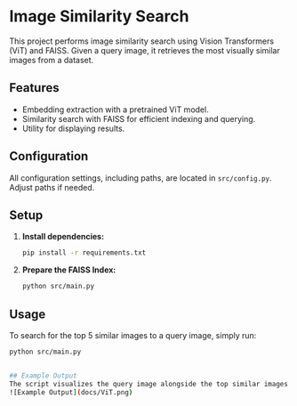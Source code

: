 # Image Similarity Search

This project performs image similarity search using Vision Transformers (ViT) and FAISS. Given a query image, it retrieves the most visually similar images from a dataset.

## Features

- Embedding extraction with a pretrained ViT model.
- Similarity search with FAISS for efficient indexing and querying.
- Utility for displaying results.

## Configuration

All configuration settings, including paths, are located in `src/config.py`. Adjust paths if needed.

## Setup

1. **Install dependencies:**

    ```bash
    pip install -r requirements.txt
    ```

2. **Prepare the FAISS Index:**

    ```bash
    python src/main.py
    ```

## Usage

To search for the top 5 similar images to a query image, simply run:

```bash
python src/main.py


## Example Output
The script visualizes the query image alongside the top similar images with their similarity scores:
![Example Output](docs/ViT.png)  

